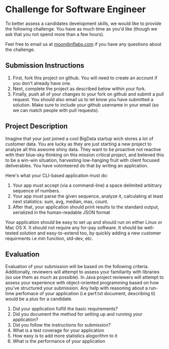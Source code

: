 Challenge for Software Engineer
===============================

To better assess a candidates development skills, we would like to provide the following challenge. You have as much time as you'd like (though we ask that you not spend more than a few hours).

Feel free to email us at moon@nflabs.com if you have any questions about the challenge.

## Submission Instructions
 1. First, fork this project on github. You will need to create an account if you don't already have one.
 2. Next, complete the project as described below within your fork.
 3. Finally, push all of your changes to your fork on github and submit a pull request. You should also email us to let  know you have submitted a solution. Make sure to include your github username in your email (so we can match people with pull requests).



## Project Description
Imagine that your just joined a cool BigData startup wich stores a lot of customer data. You are lucky as they are just starting a new project to analyze all this aswome shiny data. They want to be proactive not reactive with their blue-sky thinking on this mission critical project, and believed this to be a win-win situation, harvesting low-hanging fruit with client focused deliverables. You have volonteered do that by writing an application.

Here's what your CLI-based application must do:

 1. Your app must accept (via a command-line) a space delimited arbitrary sequence of numbers.
 1. Your app must parse the given sequence, analyze it, calculating at least next statistics:  sum, avg, median, max, count. 
 1. After that, your application should print results to the standard output, serialized in the human-readable JSON format


Your application should be easy to set up and should run on either Linux or Mac OS X.  It should not require any for-pay software. It should be well-tested solution and easy-to-extend too, by quickly adding a new customer requirments i.e min function, std-dev, etc.


## Evaluation
Evaluation of your submission will be based on the following criteria. Additionally, reviewers will attempt to assess your familiarity with libraries (so use them as much as possible). In Java project reviewers will attempt to assess your experience with object-oriented programming based on how you've structured your submission. Any help with reasoning about a run-time perfomace of your application (i.e perf.txt document, describing ti) would be a plus for a candidate.

 1. Did your application fulfill the basic requirements?
 2. Did you document the method for setting up and running your application?
 3. Did you follow the instructions for submission?
 4. What is a test coverage for your application
 5. How easy is to add more statistics alogorithm to it
 6. What is the performance of your application
